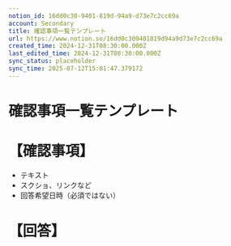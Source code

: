 ```yaml
---
notion_id: 16dd0c30-9401-819d-94a9-d73e7c2cc69a
account: Secondary
title: 確認事項一覧テンプレート
url: https://www.notion.so/16dd0c309401819d94a9d73e7c2cc69a
created_time: 2024-12-31T08:30:00.000Z
last_edited_time: 2024-12-31T08:30:00.000Z
sync_status: placeholder
sync_time: 2025-07-12T15:01:47.379172
---
```

# 確認事項一覧テンプレート

# 【確認事項】
- テキスト
- スクショ、リンクなど
- 回答希望日時（必須ではない）
# 【回答】
```plain text

```